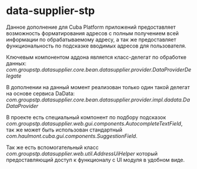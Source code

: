 # data-supplier-stp
Данное дополнение для Cuba Platform приложений предоставляет возможность форматирования адресов с полным получением всей 
информации по обрабатываемому адресу, а так же предоставляет функциональность по подсказке вводимых адресов для пользователя.

Ключевым компонентом аддона является класс-делегат по обработке данных:
*com.groupstp.datasupplier.core.bean.datasupplier.provider.DataProviderDelegate*

В дополнении на данный момент реализован только один такой делегат на основе сервиса DaData:
*com.groupstp.datasupplier.core.bean.datasupplier.provider.impl.dadata.DaDataProvider*

В проекте есть специальный компонент по подбору подсказок *com.groupstp.datasupplier.web.gui.components.AutocompleteTextField*,
так же может быть использован стандартный *com.haulmont.cuba.gui.components.SuggestionField*.

Так же есть вспомогательный класс *com.groupstp.datasupplier.web.util.AddressUiHelper* который предоставляющий доступ к функционалу с UI модуля в удобном виде.